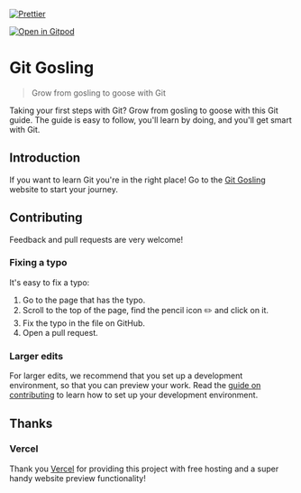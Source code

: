 [![Prettier](https://github.com/HonkingGoose/git-gosling/actions/workflows/prettier.yml/badge.svg)](https://github.com/HonkingGoose/git-gosling/actions/workflows/prettier.yml)

[![Open in Gitpod](https://gitpod.io/button/open-in-gitpod.svg)](https://gitpod.io/#https://github.com/HonkingGoose/git-gosling)

# Git Gosling

> Grow from gosling to goose with Git

Taking your first steps with Git?
Grow from gosling to goose with this Git guide.
The guide is easy to follow, you'll learn by doing, and you'll get smart with Git.

## Introduction

If you want to learn Git you're in the right place!
Go to the [Git Gosling](https://git-gosling.vercel.app/) website to start your journey.

## Contributing

Feedback and pull requests are very welcome!

### Fixing a typo

It's easy to fix a typo:

1. Go to the page that has the typo.
1. Scroll to the top of the page, find the pencil icon ✏️ and click on it.
1. Fix the typo in the file on GitHub.
1. Open a pull request.

### Larger edits

For larger edits, we recommend that you set up a development environment, so that you can preview your work.
Read the [guide on contributing](.github/contributing.md) to learn how to set up your development environment.

## Thanks

### Vercel

Thank you [Vercel](https://vercel.com/) for providing this project with free hosting and a super handy website preview functionality!
